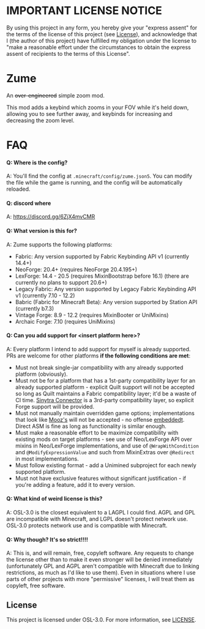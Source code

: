 # IMPORTANT LICENSE NOTICE

By using this project in any form, you hereby give your "express assent" for the terms of the license of this 
project (see [License](#license)), and acknowledge that I (the author of this project) have fulfilled my obligation 
under the license to "make a reasonable effort under the circumstances to obtain the express assent of recipients to 
the terms of this License".

# Zume

An ~~over-engineered~~ simple zoom mod.

This mod adds a keybind which zooms in your FOV while it's held down, allowing you to see further away, and keybinds 
for increasing and decreasing the zoom level.

# FAQ

#### Q: Where is the config?

A: You'll find the config at `.minecraft/config/zume.json5`. You can modify the file while the game is running, and
the config will be automatically reloaded.

#### Q: discord where
A: https://discord.gg/6ZjX4mvCMR

#### Q: What version is this for?

A: Zume supports the following platforms:

- Fabric: Any version supported by Fabric Keybinding API v1 (currently 14.4+)
- NeoForge: 20.4+ (requires NeoForge 20.4.195+)
- LexForge: 14.4 - 20.5 (requires MixinBootstrap before 16.1) (there are currently no plans to support 20.6+)
- Legacy Fabric: Any version supported by Legacy Fabric Keybinding API v1 (currently 7.10 - 12.2)
- Babric (Fabric for Minecraft Beta): Any version supported by Station API (currently b7.3)
- Vintage Forge: 8.9 - 12.2 (requires MixinBooter or UniMixins)
- Archaic Forge: 7.10 (requires UniMixins)

#### Q: Can you add support for \<insert platform here>?

A: Every platform I intend to add support for myself is already supported. PRs are welcome for other platforms **if 
the following conditions are met**:

- Must not break single-jar compatibility with any already supported platform (obviously).
- Must not be for a platform that has a 1st-party compatibility layer for an already supported platform - explicit 
  Quilt support will not be accepted so long as Quilt maintains a Fabric compatibility layer; it'd be a waste of CI 
  time. [Sinytra Connector](https://github.com/Sinytra/Connector) is a 3rd-party compatibility layer, so explicit 
  Forge support will be provided.
- Must not manually maintain overridden game options; implementations that look like 
  [Mooz's](https://github.com/embeddedt/Mooz/blob/92570f7449a7e71c1c0b988788027b10c00f1346/src/main/java/org/embeddedt/mooz/ClientProxy.java#L35-L56)
  will not be accepted - no offense [embeddedt](https://github.com/embeddedt). Direct ASM is fine as long as functionality is similar enough.
- Must make a reasonable effort to be maximize compatibility with existing mods on target platforms - see use of 
  Neo/LexForge API over mixins in Neo/LexForge implementations, and use of `@WrapWithCondition` and 
  `@ModifyExpressionValue` and such from MixinExtras over `@Redirect` in most implementations.
- Must follow existing format - add a Unimined subproject for each newly supported platform.
- Must not have exclusive features without significant justification - if you're adding a feature, add it to every 
  version.

#### Q: What kind of weird license is this?

A: OSL-3.0 is the closest equivalent to a LAGPL I could find. AGPL and GPL are incompatible with Minecraft, and LGPL 
doesn't protect network use. OSL-3.0 protects network use and is compatible with Minecraft.

#### Q: Why though? It's so strict!!!!

A: This is, and will remain, free, copyleft software. Any requests to change the license other than to make it even 
stronger will be denied immediately (unfortunately GPL and AGPL aren't compatible with Minecraft due to linking 
restrictions, as much as I'd like to use them). Even in situations where I use parts of other projects with more 
"permissive" licenses, I will treat them as copyleft, free software.

## License

This project is licensed under OSL-3.0. For more information, see [LICENSE](LICENSE).
